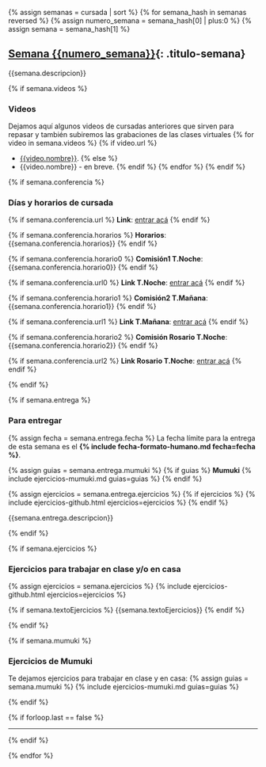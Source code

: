 {% assign semanas = cursada | sort %}
{% for semana_hash in semanas reversed %}
{% assign numero_semana = semana_hash[0] | plus:0 %}
{% assign semana = semana_hash[1] %}

## [Semana {{numero_semana}}](#semana-{{numero_semana}}){: .titulo-semana}
{{semana.descripcion}}

{% if semana.videos %}
### Videos
Dejamos aquí algunos videos de cursadas anteriores que sirven para repasar y también subiremos las grabaciones de las clases virtuales
{% for video in semana.videos %}
{% if video.url %}
* [{{video.nombre}}]({{video.url}}). 
{% else %}
* {{video.nombre}} - en breve. 
{% endif %}
{% endfor %}
{% endif %}

{% if semana.conferencia %}
### Días y horarios de cursada
{% if semana.conferencia.url %}
**Link**: [entrar acá]({{semana.conferencia.url}})
{% endif %}

{% if semana.conferencia.horarios %}
**Horarios**: {{semana.conferencia.horarios}}
{% endif %}

{% if semana.conferencia.horario0 %}
**Comisión1 T.Noche**: {{semana.conferencia.horario0}}
{% endif %}

{% if semana.conferencia.url0 %}
**Link T.Noche**: [entrar acá]({{semana.conferencia.url0}})
{% endif %}

{% if semana.conferencia.horario1 %}
**Comisión2 T.Mañana**: {{semana.conferencia.horario1}}
{% endif %}

{% if semana.conferencia.url1 %}
**Link T.Mañana**: [entrar acá]({{semana.conferencia.url1}})
{% endif %}

{% if semana.conferencia.horario2 %}
**Comisión Rosario T.Noche**: {{semana.conferencia.horario2}}
{% endif %}

{% if semana.conferencia.url2 %}
**Link Rosario T.Noche**: [entrar acá]({{semana.conferencia.url2}})
{% endif %}



{% endif %}

{% if semana.entrega %}

### Para entregar
{% assign fecha = semana.entrega.fecha %}
La fecha límite para la entrega de esta semana es el <strong>{% include fecha-formato-humano.md fecha=fecha %}</strong>.

{% assign guias = semana.entrega.mumuki %}
{% if guias %}
**Mumuki**
{% include ejercicios-mumuki.md guias=guias %}
{% endif %}

{% assign ejercicios = semana.entrega.ejercicios %}
{% if ejercicios %}
{% include ejercicios-github.html ejercicios=ejercicios %}
{% endif %}



{{semana.entrega.descripcion}}

{% endif %}

{% if semana.ejercicios %}

### Ejercicios para trabajar en clase y/o en casa
{% assign ejercicios = semana.ejercicios %}
{% include ejercicios-github.html ejercicios=ejercicios %}

{% if semana.textoEjercicios %}
{{semana.textoEjercicios}}
{% endif %}

{% endif %}

{% if semana.mumuki %}

### Ejercicios de Mumuki

Te dejamos ejercicios para trabajar en clase y en casa:
{% assign guias = semana.mumuki %}
{% include ejercicios-mumuki.md guias=guias %}

{% endif %}

{% if forloop.last == false %}
<hr class="titulo-semana">
{% endif %}

{% endfor %}

